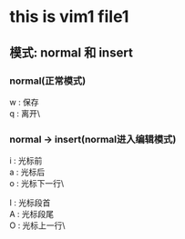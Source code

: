 # this is vim1 file1 
## 模式: normal  和 insert
### normal(正常模式)
w : 保存\
q : 离开\

### normal -> insert(normal进入编辑模式)
i : 光标前\
a : 光标后\
o : 光标下一行\

I : 光标段首\
A : 光标段尾\
O : 光标上一行\

